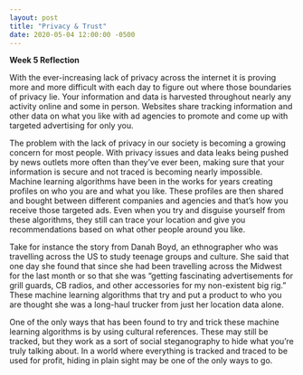 ```yaml
---
layout: post
title: "Privacy & Trust"
date: 2020-05-04 12:00:00 -0500
---
```

**Week 5 Reflection**

With the ever-increasing lack of privacy across the internet it is proving more and more difficult with each day to figure out where those boundaries of privacy lie. Your information and data is harvested throughout nearly any activity online and some in person. Websites share tracking information and other data on what you like with ad agencies to promote and come up with targeted advertising for only you. 

The problem with the lack of privacy in our society is becoming a growing concern for most people. With privacy issues and data leaks being pushed by news outlets more often than they’ve ever been, making sure that your information is secure and not traced is becoming nearly impossible. Machine learning algorithms have been in the works for years creating profiles on who you are and what you like. These profiles are then shared and bought between different companies and agencies and that’s how you receive those targeted ads. Even when you try and disguise yourself from these algorithms, they still can trace your location and give you recommendations based on what other people around you like. 

Take for instance the story from Danah Boyd, an ethnographer who was travelling across the US to study teenage groups and culture. She said that one day she found that since she had been travelling across the Midwest for the last month or so that she was “getting fascinating advertisements for grill guards, CB radios, and other accessories for my non-existent big rig.” These machine learning algorithms that try and put a product to who you are thought she was a long-haul trucker from just her location data alone. 

One of the only ways that has been found to try and trick these machine learning algorithms is by using cultural references. These may still be tracked, but they work as a sort of social steganography to hide what you’re truly talking about. In a world where everything is tracked and traced to be used for profit, hiding in plain sight may be one of the only ways to go. 

